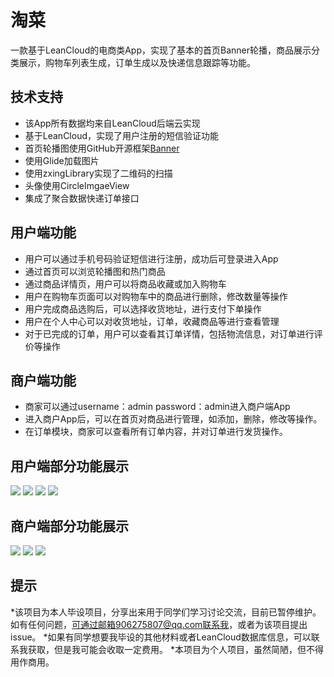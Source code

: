 # 淘菜
一款基于LeanCloud的电商类App，实现了基本的首页Banner轮播，商品展示分类展示，购物车列表生成，订单生成以及快递信息跟踪等功能。

## 技术支持
* 该App所有数据均来自LeanCloud后端云实现
* 基于LeanCloud，实现了用户注册的短信验证功能
* 首页轮播图使用GitHub开源框架[Banner](https://github.com/youth5201314/banner)
* 使用Glide加载图片
* 使用zxingLibrary实现了二维码的扫描
* 头像使用CircleImgaeView
* 集成了聚合数据快递订单接口

## 用户端功能
* 用户可以通过手机号码验证短信进行注册，成功后可登录进入App
* 通过首页可以浏览轮播图和热门商品
* 通过商品详情页，用户可以将商品收藏或加入购物车
* 用户在购物车页面可以对购物车中的商品进行删除，修改数量等操作
* 用户完成商品选购后，可以选择收货地址，进行支付下单操作
* 用户在个人中心可以对收货地址，订单，收藏商品等进行查看管理
* 对于已完成的订单，用户可以查看其订单详情，包括物流信息，对订单进行评价等操作

## 商户端功能
* 商家可以通过username：admin  password：admin进入商户端App
* 进入商户App后，可以在首页对商品进行管理，如添加，删除，修改等操作。
* 在订单模块，商家可以查看所有订单内容，并对订单进行发货操作。

## 用户端部分功能展示
![](https://github.com/AndroidYiku/TaoCai/blob/master/images/user_home.jpg) 
![](https://github.com/AndroidYiku/TaoCai/blob/master/images/user_shopcart.jpg)
![](https://github.com/AndroidYiku/TaoCai/blob/master/images/user_order_pay.jpg)
![](https://github.com/AndroidYiku/TaoCai/blob/master/images/user_mine.jpg)

## 商户端部分功能展示
![](https://github.com/AndroidYiku/TaoCai/blob/master/images/shop_goods_update.jpg) 
![](https://github.com/AndroidYiku/TaoCai/blob/master/images/shop_order.jpg)
![](https://github.com/AndroidYiku/TaoCai/blob/master/images/shop_send_goods.jpg)

## 提示
*该项目为本人毕设项目，分享出来用于同学们学习讨论交流，目前已暂停维护。如有任何问题，可通过邮箱906275807@qq.com联系我，或者为该项目提出issue。
*如果有同学想要我毕设的其他材料或者LeanCloud数据库信息，可以联系我获取，但是我可能会收取一定费用。
*本项目为个人项目，虽然简陋，但不得用作商用。
